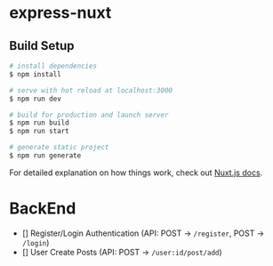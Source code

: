 # express-nuxt

## Build Setup

```bash
# install dependencies
$ npm install

# serve with hot reload at localhost:3000
$ npm run dev

# build for production and launch server
$ npm run build
$ npm run start

# generate static project
$ npm run generate
```

For detailed explanation on how things work, check out [Nuxt.js docs](https://nuxtjs.org).
# BackEnd
   - [] Register/Login Authentication (API: POST -> `/register`, POST -> `/login`)
   - [] User Create Posts (API: POST -> `/user:id/post/add`)